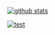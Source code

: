 [![github stats](https://github-readme-stats.vercel.app/api?username=Junsuk5&show_icons=true)](https://github.com/anuraghazra/github-readme-stats)

[![test](https://github-readme-stats.vercel.app/api/top-langs/?username=junsuk5&layout=compact)](https://github.com/junsuk5?tab=repositories)

